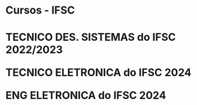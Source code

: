 <html>
    <head>
        <meta charset="UTF-8">
    </head>
    <body>
        <h1>Cursos - IFSC<h1>
        <p> TECNICO DES. SISTEMAS do IFSC 2022/2023 </p>
        <p> TECNICO ELETRONICA do IFSC 2024 </p>
        <p> ENG ELETRONICA do IFSC 2024 </p>
    </body>
</html>
